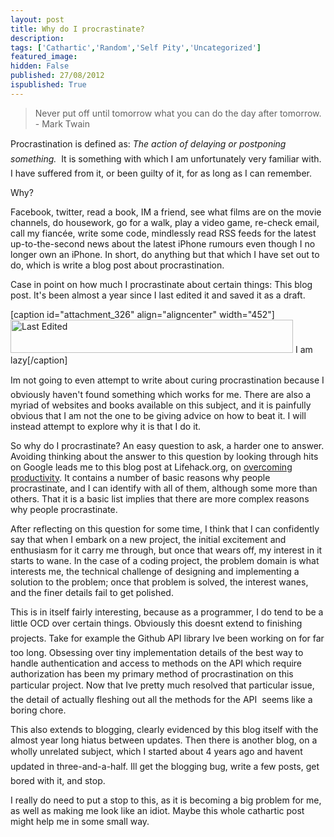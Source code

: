 ```yaml
---
layout: post
title: Why do I procrastinate?
description: 
tags: ['Cathartic','Random','Self Pity','Uncategorized']
featured_image: 
hidden: False
published: 27/08/2012
ispublished: True
---
```

<blockquote>Never put off until tomorrow what you can do the day after tomorrow. - Mark Twain</blockquote>
Procrastination is defined as: <em>The action of delaying or postponing something.</em>  It is something with which I am unfortunately very familiar with. I have suffered from it, or been guilty of it, for as long as I can remember.

Why?

Facebook, twitter, read a book, IM a friend, see what films are on the movie channels, do housework, go for a walk, play a video game, re-check email, call my fiancée, write some code, mindlessly read RSS feeds for the latest up-to-the-second news about the latest iPhone rumours even though I no longer own an iPhone. In short, do anything but that which I have set out to do, which is write a blog post about procrastination.

Case in point on how much I procrastinate about certain things: This blog post. It's been almost a year since I last edited it and saved it as a draft.

[caption id="attachment_326" align="aligncenter" width="452"]<a href="http://temporalcohesion.co.uk/wp-content/uploads/2012/08/lastedited.png"><img class="size-full wp-image-326" title="lastedited" src="http://temporalcohesion.co.uk/wp-content/uploads/2012/08/lastedited.png" alt="Last Edited" width="452" height="53" /></a> I am lazy[/caption]

Im not going to even attempt to write about curing procrastination because I obviously haven't found something which works for me. There are also a myriad of websites and books available on this subject, and it is painfully obvious that I am not the one to be giving advice on how to beat it. I will instead attempt to explore why it is that I do it.

So why do I procrastinate? An easy question to ask, a harder one to answer. Avoiding thinking about the answer to this question by looking through hits on Google leads me to this blog post at Lifehack.org, on <a href="http://www.lifehack.org/articles/productivity/overcome-procrastination-once-and-for-all.html">overcoming productivity</a>. It contains a number of basic reasons why people procrastinate, and I can identify with all of them, although some more than others. That it is a basic list implies that there are more complex reasons why people procrastinate.

After reflecting on this question for some time, I think that I can confidently say that when I embark on a new project, the initial excitement and enthusiasm for it carry me through, but once that wears off, my interest in it starts to wane. In the case of a coding project, the problem domain is what interests me, the technical challenge of designing and implementing a solution to the problem; once that problem is solved, the interest wanes, and the finer details fail to get polished.

This is in itself fairly interesting, because as a programmer, I do tend to be a little OCD over certain things. Obviously this doesnt extend to finishing projects. Take for example the Github API library Ive been working on for far too long. Obsessing over tiny implementation details of the best way to handle authentication and access to methods on the API which require authorization has been my primary method of procrastination on this particular project. Now that Ive pretty much resolved that particular issue, the detail of actually fleshing out all the methods for the API  seems like a boring chore.

This also extends to blogging, clearly evidenced by this blog itself with the almost year long hiatus between updates. Then there is another blog, on a wholly unrelated subject, which I started about 4 years ago and havent updated in three-and-a-half. Ill get the blogging bug, write a few posts, get bored with it, and stop.

I really do need to put a stop to this, as it is becoming a big problem for me, as well as making me look like an idiot. Maybe this whole cathartic post might help me in some small way.
